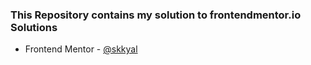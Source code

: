 ### This Repository contains my solution to frontendmentor.io Solutions

- Frontend Mentor - [@skkyal](https://www.frontendmentor.io/profile/skkyal)
